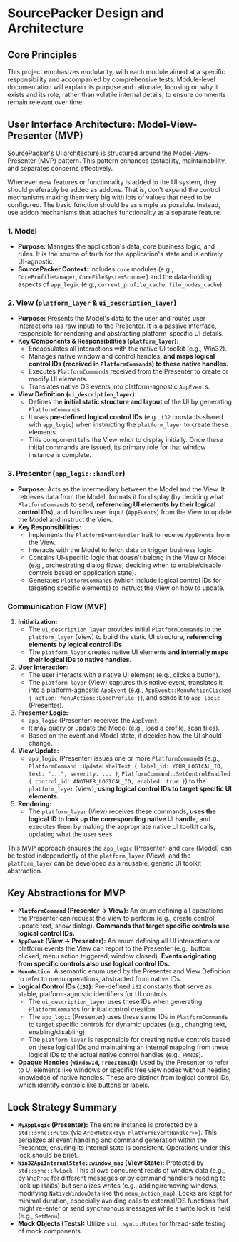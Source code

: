 # SourcePacker Design and Architecture

## Core Principles

This project emphasizes modularity, with each module aimed at a specific responsibility and accompanied by comprehensive tests. Module-level documentation will explain its purpose and rationale, focusing on why it exists and its role, rather than volatile internal details, to ensure comments remain relevant over time.

## User Interface Architecture: Model-View-Presenter (MVP)

SourcePacker's UI architecture is structured around the Model-View-Presenter (MVP) pattern. This pattern enhances testability, maintainability, and separates concerns effectively.

Whenever new features or functionality is added to the UI system, they should preferably be added as addons.
That is, don't expand the control mechanisms making them very big with lots of values that need to be
configured. The basic function should be as simple as possible. Instead, use addon mechanisms that attaches
functionality as a separate feature.

### 1. Model

*   **Purpose:** Manages the application's data, core business logic, and rules. It is the source of truth for the application's state and is entirely UI-agnostic.
*   **SourcePacker Context:** Includes `core` modules (e.g., `CoreProfileManager`, `CoreFileSystemScanner`) and the data-holding aspects of `app_logic` (e.g., `current_profile_cache`, `file_nodes_cache`).

### 2. View (`platform_layer` & `ui_description_layer`)

*   **Purpose:** Presents the Model's data to the user and routes user interactions (as raw input) to the Presenter. It is a passive interface, responsible for rendering and abstracting platform-specific UI details.
*   **Key Components & Responsibilities (`platform_layer`):**
    *   Encapsulates all interactions with the native UI toolkit (e.g., Win32).
    *   Manages native window and control handles, **and maps logical control IDs (received in `PlatformCommand`s) to these native handles.**
    *   Executes `PlatformCommand`s received from the Presenter to create or modify UI elements.
    *   Translates native OS events into platform-agnostic `AppEvent`s.
*   **View Definition (`ui_description_layer`):**
    *   Defines the **initial static structure and layout** of the UI by generating `PlatformCommand`s.
    *   It uses **pre-defined logical control IDs** (e.g., `i32` constants shared with `app_logic`) when instructing the `platform_layer` to create these elements.
    *   This component tells the View *what* to display initially. Once these initial commands are issued, its primary role for that window instance is complete.

### 3. Presenter (`app_logic::handler`)

*   **Purpose:** Acts as the intermediary between the Model and the View. It retrieves data from the Model, formats it for display (by deciding what `PlatformCommand`s to send, **referencing UI elements by their logical control IDs**), and handles user input (`AppEvent`s) from the View to update the Model and instruct the View.
*   **Key Responsibilities:**
    *   Implements the `PlatformEventHandler` trait to receive `AppEvent`s from the View.
    *   Interacts with the Model to fetch data or trigger business logic.
    *   Contains UI-specific logic that doesn't belong in the View or Model (e.g., orchestrating dialog flows, deciding when to enable/disable controls based on application state).
    *   Generates `PlatformCommand`s (which include logical control IDs for targeting specific elements) to instruct the View on how to update.

### Communication Flow (MVP)

1.  **Initialization:**
    *   The `ui_description_layer` provides initial `PlatformCommand`s to the `platform_layer` (View) to build the static UI structure, **referencing elements by logical control IDs.**
    *   The `platform_layer` creates native UI elements **and internally maps their logical IDs to native handles.**
2.  **User Interaction:**
    *   The user interacts with a native UI element (e.g., clicks a button).
    *   The `platform_layer` (View) captures this native event, translates it into a platform-agnostic `AppEvent` (e.g., `AppEvent::MenuActionClicked { action: MenuAction::LoadProfile }`), and sends it to `app_logic` (Presenter).
3.  **Presenter Logic:**
    *   `app_logic` (Presenter) receives the `AppEvent`.
    *   It may query or update the Model (e.g., load a profile, scan files).
    *   Based on the event and Model state, it decides how the UI should change.
4.  **View Update:**
    *   `app_logic` (Presenter) issues one or more `PlatformCommand`s (e.g., `PlatformCommand::UpdateLabelText { label_id: YOUR_LOGICAL_ID, text: "...", severity: ... }`, `PlatformCommand::SetControlEnabled { control_id: ANOTHER_LOGICAL_ID, enabled: true }`) to the `platform_layer` (View), **using logical control IDs to target specific UI elements.**
5.  **Rendering:**
    *   The `platform_layer` (View) receives these commands, **uses the logical ID to look up the corresponding native UI handle**, and executes them by making the appropriate native UI toolkit calls, updating what the user sees.

This MVP approach ensures the `app_logic` (Presenter) and `core` (Model) can be tested independently of the `platform_layer` (View), and the `platform_layer` can be developed as a reusable, generic UI toolkit abstraction.

## Key Abstractions for MVP

*   **`PlatformCommand` (Presenter -> View):** An enum defining all operations the Presenter can request the View to perform (e.g., create control, update text, show dialog). **Commands that target specific controls use logical control IDs.**
*   **`AppEvent` (View -> Presenter):** An enum defining all UI interactions or platform events the View can report to the Presenter (e.g., button clicked, menu action triggered, window closed). **Events originating from specific controls also use logical control IDs.**
*   **`MenuAction`:** A semantic enum used by the Presenter and View Definition to refer to menu operations, abstracted from native IDs.
*   **Logical Control IDs (`i32`):** Pre-defined `i32` constants that serve as stable, platform-agnostic identifiers for UI controls.
    *   The `ui_description_layer` uses these IDs when generating `PlatformCommand`s for initial control creation.
    *   The `app_logic` (Presenter) uses these same IDs in `PlatformCommand`s to target specific controls for dynamic updates (e.g., changing text, enabling/disabling).
    *   The `platform_layer` is responsible for creating native controls based on these logical IDs and maintaining an internal mapping from these logical IDs to the actual native control handles (e.g., `HWND`s).
*   **Opaque Handles (`WindowId`, `TreeItemId`):** Used by the Presenter to refer to UI elements like windows or specific tree view nodes without needing knowledge of native handles. These are distinct from logical control IDs, which identify controls like buttons or labels.

## Lock Strategy Summary

*   **`MyAppLogic` (Presenter):** The entire instance is protected by a `std::sync::Mutex` (via `Arc<Mutex<dyn PlatformEventHandler>>`). This serializes all event handling and command generation within the Presenter, ensuring its internal state is consistent. Operations under this lock should be brief.
*   **`Win32ApiInternalState::window_map` (View State):** Protected by `std::sync::RwLock`. This allows concurrent reads of window data (e.g., by `WndProc` for different messages or by command handlers needing to look up `HWND`s) but serializes writes (e.g., adding/removing windows, modifying `NativeWindowData` like the `menu_action_map`). Locks are kept for minimal duration, especially avoiding calls to external/OS functions that might re-enter or send synchronous messages while a write lock is held (e.g., `SetMenu`).
*   **Mock Objects (Tests):** Utilize `std::sync::Mutex` for thread-safe testing of mock components.
